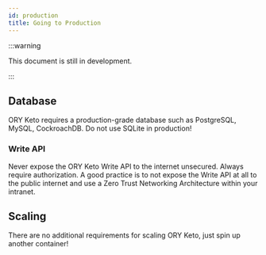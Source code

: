 ```yaml
---
id: production
title: Going to Production
---
```


:::warning

This document is still in development.

:::

## Database

ORY Keto requires a production-grade database such as PostgreSQL, MySQL,
CockroachDB. Do not use SQLite in production!

### Write API

Never expose the ORY Keto Write API to the internet unsecured. Always require
authorization. A good practice is to not expose the Write API at all to the
public internet and use a Zero Trust Networking Architecture within your
intranet.

## Scaling

There are no additional requirements for scaling ORY Keto, just spin up another
container!
